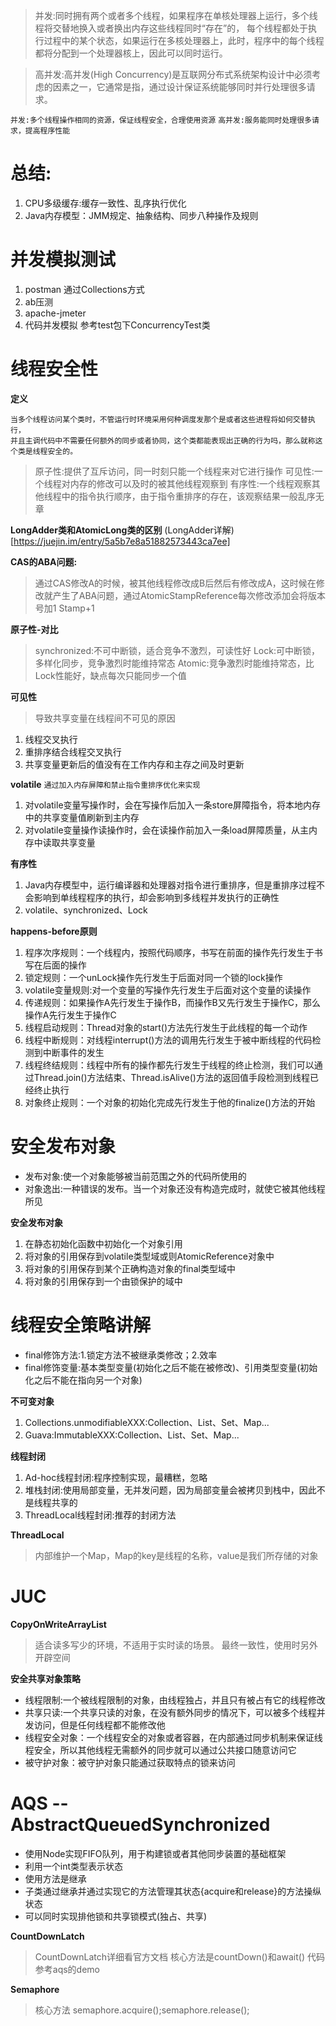 >并发:同时拥有两个或者多个线程，如果程序在单核处理器上运行，多个线程将交替地换入或者换出内存这些线程同时“存在”的，
每个线程都处于执行过程中的某个状态，如果运行在多核处理器上，此时，程序中的每个线程都将分配到一个处理器核上，因此可以同时运行。


>高并发:高并发(High Concurrency)是互联网分布式系统架构设计中必须考虑的因素之一，它通常是指，通过设计保证系统能够同时并行处理很多请求。


```并发:多个线程操作相同的资源，保证线程安全，合理使用资源```
```高并发:服务能同时处理很多请求，提高程序性能```

# 总结:
1. CPU多级缓存:缓存一致性、乱序执行优化
2. Java内存模型：JMM规定、抽象结构、同步八种操作及规则


# 并发模拟测试
1. postman 通过Collections方式
2. ab压测 
3. apache-jmeter
4. 代码并发模拟 参考test包下ConcurrencyTest类

# 线程安全性
**定义**
```
当多个线程访问某个类时，不管运行时环境采用何种调度发那个是或者这些进程将如何交替执行，
并且主调代码中不需要任何额外的同步或者协同，这个类都能表现出正确的行为吗，那么就称这个类是线程安全的。
```

>原子性:提供了互斥访问，同一时刻只能一个线程来对它进行操作
>可见性:一个线程对内存的修改可以及时的被其他线程观察到
>有序性:一个线程观察其他线程中的指令执行顺序，由于指令重排序的存在，该观察结果一般乱序无章

**LongAdder类和AtomicLong类的区别**
(LongAdder详解)[https://juejin.im/entry/5a5b7e8a51882573443ca7ee]

**CAS的ABA问题:**
>通过CAS修改A的时候，被其他线程修改成B后然后有修改成A，这时候在修改就产生了ABA问题，通过AtomicStampReference每次修改添加会将版本号加1 Stamp+1

**原子性-对比**
>synchronized:不可中断锁，适合竞争不激烈，可读性好
>Lock:可中断锁，多样化同步，竞争激烈时能维持常态
>Atomic:竞争激烈时能维持常态，比Lock性能好，缺点每次只能同步一个值

**可见性**
>导致共享变量在线程间不可见的原因
1. 线程交叉执行
2. 重排序结合线程交叉执行
3. 共享变量更新后的值没有在工作内存和主存之间及时更新

**volatile**
`通过加入内存屏障和禁止指令重排序优化来实现`
1. 对volatile变量写操作时，会在写操作后加入一条store屏障指令，将本地内存中的共享变量值刷新到主内存
2. 对volatile变量操作读操作时，会在读操作前加入一条load屏障质量，从主内存中读取共享变量

**有序性**
1. Java内存模型中，运行编译器和处理器对指令进行重排序，但是重排序过程不会影响到单线程程序的执行，却会影响到多线程并发执行的正确性
2. volatile、synchronized、Lock

**happens-before原则**
1. 程序次序规则：一个线程内，按照代码顺序，书写在前面的操作先行发生于书写在后面的操作
2. 锁定规则：一个unLock操作先行发生于后面对同一个锁的lock操作
3. volatile变量规则:对一个变量的写操作先行发生于后面对这个变量的读操作
4. 传递规则：如果操作A先行发生于操作B，而操作B又先行发生于操作C，那么操作A先行发生于操作C
5. 线程启动规则：Thread对象的start()方法先行发生于此线程的每一个动作
6. 线程中断规则：对线程interrupt()方法的调用先行发生于被中断线程的代码检测到中断事件的发生
7. 线程终结规则：线程中所有的操作都先行发生于线程的终止检测，我们可以通过Thread.join()方法结束、Thread.isAlive()方法的返回值手段检测到线程已经终止执行
8. 对象终止规则：一个对象的初始化完成先行发生于他的finalize()方法的开始

# 安全发布对象
* 发布对象:使一个对象能够被当前范围之外的代码所使用的
* 对象逸出:一种错误的发布。当一个对象还没有构造完成时，就使它被其他线程所见

**安全发布对象**
1. 在静态初始化函数中初始化一个对象引用
2. 将对象的引用保存到volatile类型域或则AtomicReference对象中
3. 将对象的引用保存到某个正确构造对象的final类型域中
4. 将对象的引用保存到一个由锁保护的域中

# 线程安全策略讲解
* final修饰方法:1.锁定方法不被继承类修改；2.效率
* final修饰变量:基本类型变量(初始化之后不能在被修改)、引用类型变量(初始化之后不能在指向另一个对象)

**不可变对象**
1. Collections.unmodifiableXXX:Collection、List、Set、Map...
2. Guava:ImmutableXXX:Collection、List、Set、Map...

**线程封闭**
1. Ad-hoc线程封闭:程序控制实现，最糟糕，忽略
2. 堆栈封闭:使用局部变量，无并发问题，因为局部变量会被拷贝到栈中，因此不是线程共享的
3. ThreadLocal线程封闭:推荐的封闭方法

**ThreadLocal**
>内部维护一个Map，Map的key是线程的名称，value是我们所存储的对象


# JUC
**CopyOnWriteArrayList**
>适合读多写少的环境，不适用于实时读的场景。 最终一致性，使用时另外开辟空间

**安全共享对象策略**
* 线程限制:一个被线程限制的对象，由线程独占，并且只有被占有它的线程修改
* 共享只读:一个共享只读的对象，在没有额外同步的情况下，可以被多个线程并发访问，但是任何线程都不能修改他
* 线程安全对象：一个线程安全的对象或者容器，在内部通过同步机制来保证线程安全，所以其他线程无需额外的同步就可以通过公共接口随意访问它
* 被守护对象：被守护对象只能通过获取特点的锁来访问

# AQS -- AbstractQueuedSynchronized
* 使用Node实现FIFO队列，用于构建锁或者其他同步装置的基础框架
* 利用一个int类型表示状态
* 使用方法是继承
* 子类通过继承并通过实现它的方法管理其状态{acquire和release}的方法操纵状态
* 可以同时实现排他锁和共享锁模式(独占、共享)

**CountDownLatch**
>CountDownLatch详细看官方文档 核心方法是countDown()和await()  代码参考aqs的demo

**Semaphore**
>核心方法 semaphore.acquire();semaphore.release();
